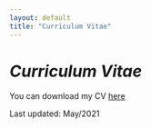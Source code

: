 ```yaml
---
layout: default
title: "Curriculum Vitae"
---
```


# _Curriculum Vitae_

You can download my CV [here](/JPF_cv2021_site.pdf)

Last updated: May/2021

